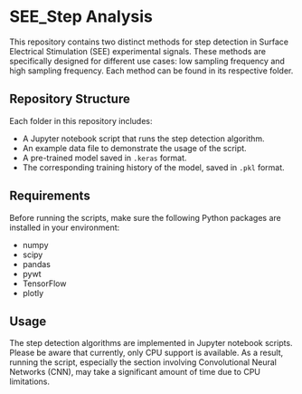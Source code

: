 # SEE_Step Analysis

This repository contains two distinct methods for step detection in Surface Electrical Stimulation (SEE) experimental signals. These methods are specifically designed for different use cases: low sampling frequency and high sampling frequency. Each method can be found in its respective folder.

## Repository Structure

Each folder in this repository includes:

- A Jupyter notebook script that runs the step detection algorithm.
- An example data file to demonstrate the usage of the script.
- A pre-trained model saved in `.keras` format.
- The corresponding training history of the model, saved in `.pkl` format.

## Requirements

Before running the scripts, make sure the following Python packages are installed in your environment:

- numpy
- scipy
- pandas
- pywt
- TensorFlow
- plotly 

## Usage

The step detection algorithms are implemented in Jupyter notebook scripts. Please be aware that currently, only CPU support is available. As a result, running the script, especially the section involving Convolutional Neural Networks (CNN), may take a significant amount of time due to CPU limitations.
